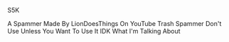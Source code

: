 S5K

A Spammer Made By LionDoesThings On YouTube
Trash Spammer Don't Use Unless You Want To Use It
IDK What I'm Talking About
